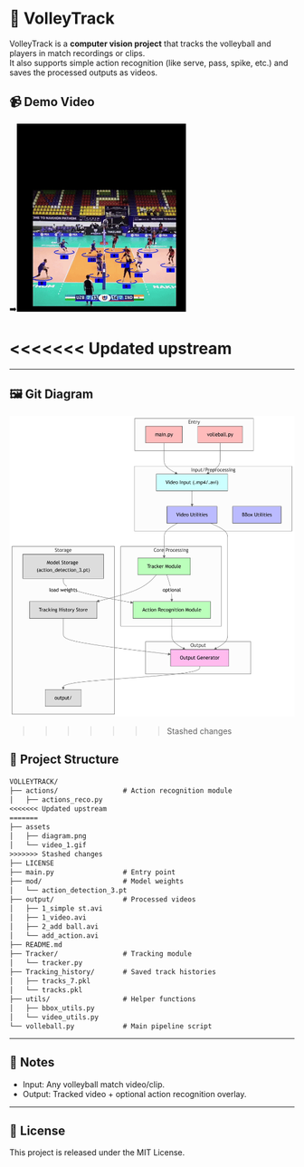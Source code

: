 # 🏐 VolleyTrack

VolleyTrack is a **computer vision project** that tracks the volleyball and players in match recordings or clips.  
It also supports simple action recognition (like serve, pass, spike, etc.) and saves the processed outputs as videos.

## 📹 Demo Video
➡️![Demo](assets/video_1.gif)

<<<<<<< Updated upstream
=======
---

## 🖼️ Git Diagram
![Git Diagram](assets/diagram.png)

>>>>>>> Stashed changes

## 📂 Project Structure
```
VOLLEYTRACK/
├── actions/                # Action recognition module
│   ├── actions_reco.py
<<<<<<< Updated upstream
=======
├── assets
│   ├── diagram.png
│   └── video_1.gif
>>>>>>> Stashed changes
├── LICENSE
├── main.py                 # Entry point
├── mod/                    # Model weights
│   └── action_detection_3.pt
├── output/                 # Processed videos
│   ├── 1_simple st.avi
│   ├── 1_video.avi
│   ├── 2_add ball.avi
│   └── add_action.avi
├── README.md
├── Tracker/                # Tracking module
│   └── tracker.py
├── Tracking_history/       # Saved track histories
│   ├── tracks_7.pkl
│   └── tracks.pkl
├── utils/                  # Helper functions
│   ├── bbox_utils.py
│   └── video_utils.py
└── volleball.py            # Main pipeline script
```

---

## 📌 Notes
- Input: Any volleyball match video/clip.  
- Output: Tracked video + optional action recognition overlay.  

---

## 📜 License
This project is released under the MIT License.

